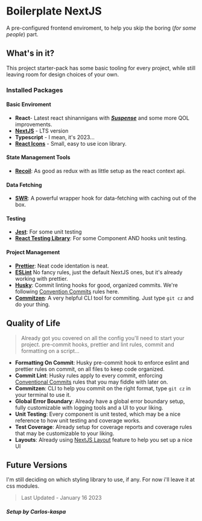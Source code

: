 # Boilerplate NextJS

A pre-configured frontend enviroment, to help you skip the boring (_for some people_) part.

## What's in it?
This project starter-pack has some basic tooling for every project, while still leaving room for design choices of your own.
### Installed Packages
#### Basic Enviroment
- **React**- Latest react shinannigans with [***Suspense***](https://17.reactjs.org/docs/concurrent-mode-suspense.html) and some more QOL improvements.
- **[NextJS](https://nextjs.org/)** - LTS version
- **Typescript** - I mean, it's 2023...
- **[React Icons](https://react-icons.github.io/react-icons/)** - Small, easy to use icon library.

#### State Management Tools
- [**Recoil**](https://recoiljs.org/): As good as redux with as little setup as the react context api.
#### Data Fetching
- [**SWR**](https://swr.vercel.app/): A powerful wrapper hook for data-fetching with caching out of the box.

#### Testing
- [**Jest**](https://jestjs.io/): For some unit testing
- [**React Testing Library**](https://testing-library.com/docs/react-testing-library/intro/): For some Component AND hooks unit testing.

#### Project Management
- **[Prettier](https://prettier.io/)**: Neat code identation is neat.
- [**ESLint**](https://nextjs.org/docs/basic-features/eslint) No fancy rules, just the default NextJS ones, but it's already working with prettier.
- [**Husky**](https://typicode.github.io/husky/#/): Commit linting hooks for good, organized commits. We're following [Convention Commits](https://www.conventionalcommits.org/en/v1.0.0-beta.2/) rules here.
- **[Commitzen](https://commitizen-tools.github.io/commitizen/)**: A very helpful CLI tool for commiting. Just type `git cz` and do your thing.

## Quality of Life
> Already got you covered on all the config you'll need to start your project.
pre-commit hooks, prettier and lint rules, commit and formatting on a script...

- **Formatting On Commit**: Husky pre-commit hook to enforce eslint and prettier rules on commit, on all files to keep code organized.
- **Commit Lint**: Husky rules apply to every commit, enforcing [Conventional Commits](https://www.conventionalcommits.org/en/v1.0.0-beta.2/) rules that you may fiddle with later on.
- **Commitzen**: CLI to help you commit on the right format, type `git cz` in your terminal to use it. 
- **Global Error Boundary**: Already have a global error boundary setup, fully customizable with logging tools and a UI to your liking.
- **Unit Testing**: Every component is unit tested, which may be a nice reference to how unit testing and coverage works.
- **Test Coverage**: Already setup for coverage reports and coverage rules that may be customizable to your liking.
- **Layouts**: Already using [NextJS Layout](https://nextjs.org/docs/basic-features/layouts) feature to help you set up a nice UI

## Future Versions
I'm still deciding on which styling library to use, if any. For now i'll leave it at css modules.

> Last Updated - January 16 2023

##### Setup by Carlos-kaspa